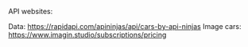API websites:

Data: https://rapidapi.com/apininjas/api/cars-by-api-ninjas
Image cars: https://www.imagin.studio/subscriptions/pricing
